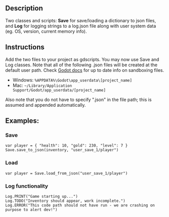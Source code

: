 ## Description
Two classes and scripts: **Save** for save/loading a dictionary to json files, and **Log** for logging strings to a log.json file along with user system data (eg. OS, version, current memory info).

## Instructions
Add the two files to your project as gdscripts. You may now use Save and Log classes.
Note that all of the following .json files will be created at the default user path. Check [Godot docs](https://docs.godotengine.org/en/stable/tutorials/io/data_paths.html) for up to date info on sandboxing files.
- Windows: `%APPDATA%\Godot\app_userdata\[project_name]`
- Mac: `~/Library/Application Support/Godot/app_userdata/[project_name]`

Also note that you do not have to specify ".json" in the file path; this is assumed and appended automatically.

## Examples:
### Save
```
var player = { "health": 10, "gold": 230, "level": 7 }
Save.save_to_json(inventory, "user_save_1/player")
```

### Load
```
var player = Save.load_from_json("user_save_1/player")
```

### Log functionality
```
Log.PRINT("Game starting up...")
Log.TODO("Inventory should appear, work incomplete.") 
Log.ERROR("This code path should not have run - we are crashing on purpose to alert dev!")
```
